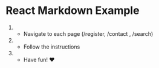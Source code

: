 # React Markdown Example

1. - Navigate to each page (/register, /contact , /search)
2. - Follow the instructions
3. - Have fun! ❤️
